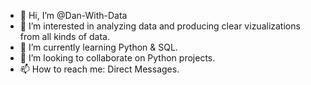 - 👋 Hi, I’m @Dan-With-Data
- 👀 I’m interested in analyzing data and producing clear vizualizations from all kinds of data.
- 🌱 I’m currently learning Python & SQL.
- 💞️ I’m looking to collaborate on Python projects.
- 📫 How to reach me: Direct Messages.

<!---
Dan-With-Data/Dan-With-Data is a ✨ special ✨ repository because its `README.md` (this file) appears on your GitHub profile.
You can click the Preview link to take a look at your changes.
--->
